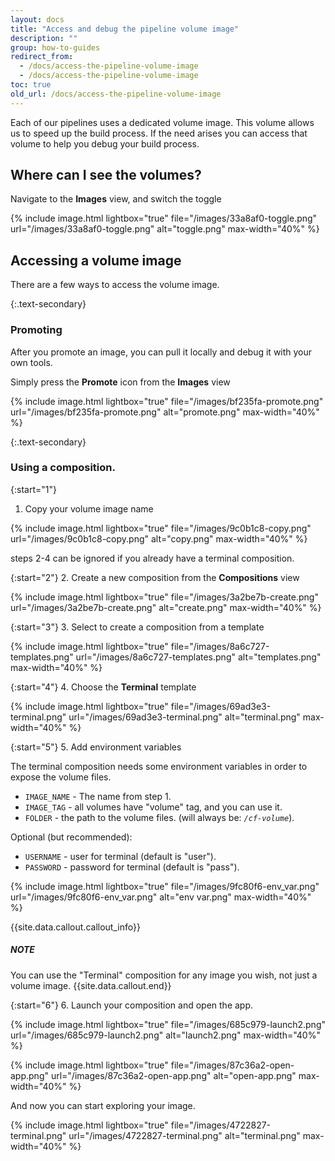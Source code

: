 ```yaml
---
layout: docs
title: "Access and debug the pipeline volume image"
description: ""
group: how-to-guides
redirect_from:
  - /docs/access-the-pipeline-volume-image
  - /docs/access-the-pipeline-volume-image
toc: true
old_url: /docs/access-the-pipeline-volume-image
---
```

Each of our pipelines uses a dedicated volume image. This volume allows us to speed up the build process. If the need arises you can access that volume to help you debug your build process.

## Where can I see the volumes?
Navigate to the **Images** view, and switch the toggle

{% include image.html 
lightbox="true" 
file="/images/33a8af0-toggle.png" 
url="/images/33a8af0-toggle.png"
alt="toggle.png"
max-width="40%"
%}

## Accessing a volume image
There are a few ways to access the volume image.

{:.text-secondary}
### Promoting

After you promote an image, you can pull it locally and debug it with your own tools.

Simply press the **Promote** icon from the **Images** view

{% include image.html 
lightbox="true" 
file="/images/bf235fa-promote.png" 
url="/images/bf235fa-promote.png"
alt="promote.png"
max-width="40%"
%}

{:.text-secondary}
### Using a composition.

{:start="1"}
1. Copy your volume image name

{% include image.html 
lightbox="true" 
file="/images/9c0b1c8-copy.png" 
url="/images/9c0b1c8-copy.png"
alt="copy.png"
max-width="40%"
%}

steps 2-4 can be ignored if you already have a terminal composition.

{:start="2"}
2. Create a new composition from the **Compositions** view

{% include image.html 
lightbox="true" 
file="/images/3a2be7b-create.png" 
url="/images/3a2be7b-create.png"
alt="create.png"
max-width="40%"
%}

{:start="3"}
3. Select to create a composition from a template

{% include image.html 
lightbox="true" 
file="/images/8a6c727-templates.png" 
url="/images/8a6c727-templates.png"
alt="templates.png"
max-width="40%"
%}

{:start="4"}
4. Choose the **Terminal** template

{% include image.html 
lightbox="true" 
file="/images/69ad3e3-terminal.png" 
url="/images/69ad3e3-terminal.png"
alt="terminal.png"
max-width="40%"
%}

{:start="5"}
5. Add environment variables

The terminal composition needs some environment variables in order to expose the volume files.

* `IMAGE_NAME` - The name from step 1.
* `IMAGE_TAG` - all volumes have "volume" tag, and you can use it.
* `FOLDER` - the path to the volume files. (will always be: *`/cf-volume`*).

Optional (but recommended):

* `USERNAME` - user for terminal (default is "user").
* `PASSWORD` - password for terminal (default is "pass").

{% include image.html 
lightbox="true" 
file="/images/9fc80f6-env_var.png" 
url="/images/9fc80f6-env_var.png"
alt="env var.png"
max-width="40%"
%}

{{site.data.callout.callout_info}}
##### NOTE

You can use the "Terminal" composition for any image you wish, not just a volume image. 
{{site.data.callout.end}}

{:start="6"}
6. Launch your composition and open the app.

{% include image.html 
lightbox="true" 
file="/images/685c979-launch2.png" 
url="/images/685c979-launch2.png"
alt="launch2.png"
max-width="40%"
%}

{% include image.html 
lightbox="true" 
file="/images/87c36a2-open-app.png" 
url="/images/87c36a2-open-app.png"
alt="open-app.png"
max-width="40%"
%}

And now you can start exploring your image.

{% include image.html 
lightbox="true" 
file="/images/4722827-terminal.png" 
url="/images/4722827-terminal.png"
alt="terminal.png"
max-width="40%"
%}
